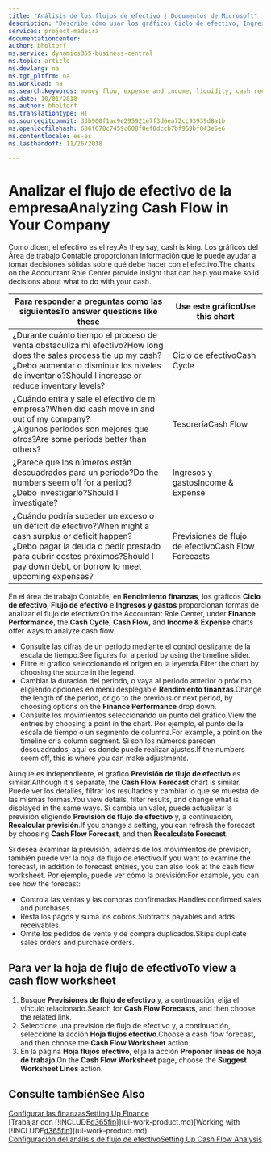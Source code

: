 ```yaml
---
title: "Análisis de los flujos de efectivo | Documentos de Microsoft"
description: "Describe cómo usar los gráficos Ciclo de efectivo, Ingresos y gastos, Flujo de efectivo y Previsión de flujo de efectivo para analizar el flujo de dinero de entrada y salida pasado y futuro de su empresa."
services: project-madeira
documentationcenter: 
author: bholtorf
ms.service: dynamics365-business-central
ms.topic: article
ms.devlang: na
ms.tgt_pltfrm: na
ms.workload: na
ms.search.keywords: money flow, expense and income, liquidity, cash receipts minus cash payments, Cartera
ms.date: 10/01/2018
ms.author: bholtorf
ms.translationtype: HT
ms.sourcegitcommit: 33b900f1ac9e295921e7f3d6ea72cc93939d8a1b
ms.openlocfilehash: 686f678c7459c608f0ef0dccb7bf959bf843e5e6
ms.contentlocale: es-es
ms.lasthandoff: 11/26/2018

---
```

# <a name="analyzing-cash-flow-in-your-company"></a><span data-ttu-id="fd73c-103">Analizar el flujo de efectivo de la empresa</span><span class="sxs-lookup"><span data-stu-id="fd73c-103">Analyzing Cash Flow in Your Company</span></span>
<span data-ttu-id="fd73c-104">Como dicen, el efectivo es el rey.</span><span class="sxs-lookup"><span data-stu-id="fd73c-104">As they say, cash is king.</span></span> <span data-ttu-id="fd73c-105">Los gráficos del Área de trabajo Contable proporcionan información que le puede ayudar a tomar decisiones sólidas sobre qué debe hacer con el efectivo.</span><span class="sxs-lookup"><span data-stu-id="fd73c-105">The charts on the Accountant Role Center provide insight that can help you make solid decisions about what to do with your cash.</span></span>  

| <span data-ttu-id="fd73c-106">Para responder a preguntas como las siguientes</span><span class="sxs-lookup"><span data-stu-id="fd73c-106">To answer questions like these</span></span> | <span data-ttu-id="fd73c-107">Use este gráfico</span><span class="sxs-lookup"><span data-stu-id="fd73c-107">Use this chart</span></span> |
| --- | --- |
| <span data-ttu-id="fd73c-108">¿Durante cuánto tiempo el proceso de venta obstaculiza mi efectivo?</span><span class="sxs-lookup"><span data-stu-id="fd73c-108">How long does the sales process tie up my cash?</span></span></br> <span data-ttu-id="fd73c-109">¿Debo aumentar o disminuir los niveles de inventario?</span><span class="sxs-lookup"><span data-stu-id="fd73c-109">Should I increase or reduce inventory levels?</span></span> |<span data-ttu-id="fd73c-110">Ciclo de efectivo</span><span class="sxs-lookup"><span data-stu-id="fd73c-110">Cash Cycle</span></span> |
| <span data-ttu-id="fd73c-111">¿Cuándo entra y sale el efectivo de mi empresa?</span><span class="sxs-lookup"><span data-stu-id="fd73c-111">When did cash move in and out of my company?</span></span></br> <span data-ttu-id="fd73c-112">¿Algunos periodos son mejores que otros?</span><span class="sxs-lookup"><span data-stu-id="fd73c-112">Are some periods better than others?</span></span> |<span data-ttu-id="fd73c-113">Tesorería</span><span class="sxs-lookup"><span data-stu-id="fd73c-113">Cash Flow</span></span> |
| <span data-ttu-id="fd73c-114">¿Parece que los números están descuadrados para un periodo?</span><span class="sxs-lookup"><span data-stu-id="fd73c-114">Do the numbers seem off for a period?</span></span></br> <span data-ttu-id="fd73c-115">¿Debo investigarlo?</span><span class="sxs-lookup"><span data-stu-id="fd73c-115">Should I investigate?</span></span> |<span data-ttu-id="fd73c-116">Ingresos y gastos</span><span class="sxs-lookup"><span data-stu-id="fd73c-116">Income & Expense</span></span> |
| <span data-ttu-id="fd73c-117">¿Cuándo podría suceder un exceso o un déficit de efectivo?</span><span class="sxs-lookup"><span data-stu-id="fd73c-117">When might a cash surplus or deficit happen?</span></span></br> <span data-ttu-id="fd73c-118">¿Debo pagar la deuda o pedir prestado para cubrir costes próximos?</span><span class="sxs-lookup"><span data-stu-id="fd73c-118">Should I pay down debt, or borrow to meet upcoming expenses?</span></span> |<span data-ttu-id="fd73c-119">Previsiones de flujo de efectivo</span><span class="sxs-lookup"><span data-stu-id="fd73c-119">Cash Flow Forecasts</span></span> |

<span data-ttu-id="fd73c-120">En el área de trabajo Contable, en **Rendimiento finanzas**, los gráficos **Ciclo de efectivo**, **Flujo de efectivo** e **Ingresos y gastos** proporcionan formas de analizar el flujo de efectivo:</span><span class="sxs-lookup"><span data-stu-id="fd73c-120">On the Accountant Role Center, under **Finance Performance**, the **Cash Cycle**, **Cash Flow**, and **Income & Expense** charts offer ways to analyze cash flow:</span></span>  

* <span data-ttu-id="fd73c-121">Consulte las cifras de un periodo mediante el control deslizante de la escala de tiempo.</span><span class="sxs-lookup"><span data-stu-id="fd73c-121">See figures for a period by using the timeline slider.</span></span>  
* <span data-ttu-id="fd73c-122">Filtre el gráfico seleccionando el origen en la leyenda.</span><span class="sxs-lookup"><span data-stu-id="fd73c-122">Filter the chart by choosing the source in the legend.</span></span>  
* <span data-ttu-id="fd73c-123">Cambiar la duración del periodo, o vaya al periodo anterior o próximo, eligiendo opciones en menú desplegable **Rendimiento finanzas**.</span><span class="sxs-lookup"><span data-stu-id="fd73c-123">Change the length of the period, or go to the previous or next period, by choosing options on the **Finance Performance** drop down.</span></span>  
* <span data-ttu-id="fd73c-124">Consulte los movimientos seleccionando un punto del gráfico.</span><span class="sxs-lookup"><span data-stu-id="fd73c-124">View the entries by choosing a point in the chart.</span></span> <span data-ttu-id="fd73c-125">Por ejemplo, el punto de la escala de tiempo o un segmento de columna.</span><span class="sxs-lookup"><span data-stu-id="fd73c-125">For example, a point on the timeline or a column segment.</span></span> <span data-ttu-id="fd73c-126">Si son los números parecen descuadrados, aquí es donde puede realizar ajustes.</span><span class="sxs-lookup"><span data-stu-id="fd73c-126">If the numbers seem off, this is where you can make adjustments.</span></span>  

<span data-ttu-id="fd73c-127">Aunque es independiente, el gráfico **Previsión de flujo de efectivo** es similar.</span><span class="sxs-lookup"><span data-stu-id="fd73c-127">Although it's separate, the **Cash Flow Forecast** chart is similar.</span></span> <span data-ttu-id="fd73c-128">Puede ver los detalles, filtrar los resultados y cambiar lo que se muestra de las mismas formas.</span><span class="sxs-lookup"><span data-stu-id="fd73c-128">You view details, filter results, and change what is displayed in the same ways.</span></span> <span data-ttu-id="fd73c-129">Si cambia un valor, puede actualizar la previsión eligiendo **Previsión de flujo de efectivo** y, a continuación, **Recalcular previsión**.</span><span class="sxs-lookup"><span data-stu-id="fd73c-129">If you change a setting, you can refresh the forecast by choosing **Cash Flow Forecast**, and then **Recalculate Forecast**.</span></span>

<span data-ttu-id="fd73c-130">Si desea examinar la previsión, además de los movimientos de previsión, también puede ver la hoja de flujo de efectivo.</span><span class="sxs-lookup"><span data-stu-id="fd73c-130">If you want to examine the forecast, in addition to forecast entries, you can also look at the cash flow worksheet.</span></span> <span data-ttu-id="fd73c-131">Por ejemplo, puede ver cómo la previsión:</span><span class="sxs-lookup"><span data-stu-id="fd73c-131">For example, you can see how the forecast:</span></span>

* <span data-ttu-id="fd73c-132">Controla las ventas y las compras confirmadas.</span><span class="sxs-lookup"><span data-stu-id="fd73c-132">Handles confirmed sales and purchases.</span></span>  
* <span data-ttu-id="fd73c-133">Resta los pagos y suma los cobros.</span><span class="sxs-lookup"><span data-stu-id="fd73c-133">Subtracts payables and adds receivables.</span></span>  
* <span data-ttu-id="fd73c-134">Omite los pedidos de venta y de compra duplicados.</span><span class="sxs-lookup"><span data-stu-id="fd73c-134">Skips duplicate sales orders and purchase orders.</span></span>  

## <a name="to-view-a-cash-flow-worksheet"></a><span data-ttu-id="fd73c-135">Para ver la hoja de flujo de efectivo</span><span class="sxs-lookup"><span data-stu-id="fd73c-135">To view a cash flow worksheet</span></span>
1. <span data-ttu-id="fd73c-136">Busque **Previsiones de flujo de efectivo** y, a continuación, elija el vínculo relacionado.</span><span class="sxs-lookup"><span data-stu-id="fd73c-136">Search for **Cash Flow Forecasts**, and then choose the related link.</span></span>  
2. <span data-ttu-id="fd73c-137">Seleccione una previsión de flujo de efectivo y, a continuación, seleccione la acción **Hoja flujos efectivo**.</span><span class="sxs-lookup"><span data-stu-id="fd73c-137">Choose a cash flow forecast, and then choose the **Cash Flow Worksheet** action.</span></span>  
3. <span data-ttu-id="fd73c-138">En la página **Hoja flujos efectivo**, elija la acción **Proponer líneas de hoja de trabajo**.</span><span class="sxs-lookup"><span data-stu-id="fd73c-138">On the **Cash Flow Worksheet** page, choose the **Suggest Worksheet Lines** action.</span></span>  

## <a name="see-also"></a><span data-ttu-id="fd73c-139">Consulte también</span><span class="sxs-lookup"><span data-stu-id="fd73c-139">See Also</span></span>
[<span data-ttu-id="fd73c-140">Configurar las finanzas</span><span class="sxs-lookup"><span data-stu-id="fd73c-140">Setting Up Finance</span></span>](finance-setup-finance.md)  
<span data-ttu-id="fd73c-141">[Trabajar con [!INCLUDE[d365fin](includes/d365fin_md.md)]](ui-work-product.md)</span><span class="sxs-lookup"><span data-stu-id="fd73c-141">[Working with [!INCLUDE[d365fin](includes/d365fin_md.md)]](ui-work-product.md)</span></span>  
[<span data-ttu-id="fd73c-142">Configuración del análisis de flujo de efectivo</span><span class="sxs-lookup"><span data-stu-id="fd73c-142">Setting Up Cash Flow Analysis</span></span>](finance-setup-cash-flow-analyses.md)  

